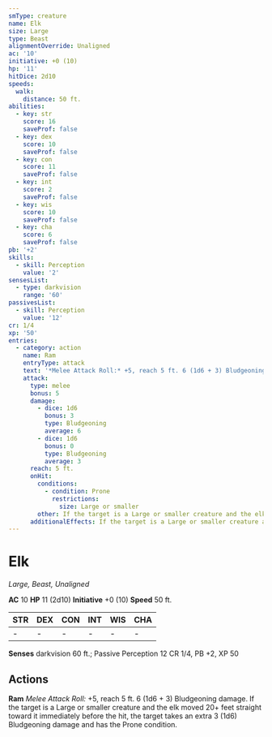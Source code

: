 ```yaml
---
smType: creature
name: Elk
size: Large
type: Beast
alignmentOverride: Unaligned
ac: '10'
initiative: +0 (10)
hp: '11'
hitDice: 2d10
speeds:
  walk:
    distance: 50 ft.
abilities:
  - key: str
    score: 16
    saveProf: false
  - key: dex
    score: 10
    saveProf: false
  - key: con
    score: 11
    saveProf: false
  - key: int
    score: 2
    saveProf: false
  - key: wis
    score: 10
    saveProf: false
  - key: cha
    score: 6
    saveProf: false
pb: '+2'
skills:
  - skill: Perception
    value: '2'
sensesList:
  - type: darkvision
    range: '60'
passivesList:
  - skill: Perception
    value: '12'
cr: 1/4
xp: '50'
entries:
  - category: action
    name: Ram
    entryType: attack
    text: '*Melee Attack Roll:* +5, reach 5 ft. 6 (1d6 + 3) Bludgeoning damage. If the target is a Large or smaller creature and the elk moved 20+ feet straight toward it immediately before the hit, the target takes an extra 3 (1d6) Bludgeoning damage and has the Prone condition.'
    attack:
      type: melee
      bonus: 5
      damage:
        - dice: 1d6
          bonus: 3
          type: Bludgeoning
          average: 6
        - dice: 1d6
          bonus: 0
          type: Bludgeoning
          average: 3
      reach: 5 ft.
      onHit:
        conditions:
          - condition: Prone
            restrictions:
              size: Large or smaller
        other: If the target is a Large or smaller creature and the elk moved 20+ feet straight toward it immediately before the hit, the target takes an extra 3 (1d6) Bludgeoning damage and has the Prone condition.
      additionalEffects: If the target is a Large or smaller creature and the elk moved 20+ feet straight toward it immediately before the hit, the target takes an extra 3 (1d6) Bludgeoning damage and has the Prone condition.
---
```


# Elk
*Large, Beast, Unaligned*

**AC** 10
**HP** 11 (2d10)
**Initiative** +0 (10)
**Speed** 50 ft.

| STR | DEX | CON | INT | WIS | CHA |
| --- | --- | --- | --- | --- | --- |
| - | - | - | - | - | - |

**Senses** darkvision 60 ft.; Passive Perception 12
CR 1/4, PB +2, XP 50

## Actions

**Ram**
*Melee Attack Roll:* +5, reach 5 ft. 6 (1d6 + 3) Bludgeoning damage. If the target is a Large or smaller creature and the elk moved 20+ feet straight toward it immediately before the hit, the target takes an extra 3 (1d6) Bludgeoning damage and has the Prone condition.
